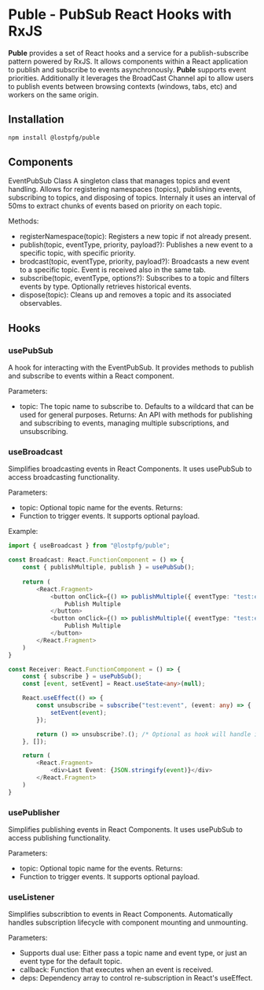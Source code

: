 # Puble - PubSub React Hooks with RxJS

**Puble** provides a set of React hooks and a service for a publish-subscribe pattern powered by RxJS. It allows components within a React application to publish and subscribe to events asynchronously. **Puble** supports event priorities. Additionally it leverages the BroadCast Channel api to allow users to publish events between browsing contexts (windows, tabs, etc) and workers on the same origin.

## Installation
```bash
npm install @lostpfg/puble
```

## Components
EventPubSub Class
A singleton class that manages topics and event handling. Allows for registering namespaces (topics), publishing events, subscribing to topics, and disposing of topics. Internaly it uses an interval of 50ms to extract chunks of events based on priority on each topic. 

Methods:
- registerNamespace(topic): Registers a new topic if not already present.
- publish(topic, eventType, priority, payload?): Publishes a new event to a specific topic, with specific priority.
- brodcast(topic, eventType, priority, payload?): Broadcasts a new event to a specific topic. Event is received also in the same tab.
- subscribe(topic, eventType, options?): Subscribes to a topic and filters events by type. Optionally retrieves historical events.
- dispose(topic): Cleans up and removes a topic and its associated observables.

## Hooks

### usePubSub
A  hook for interacting with the EventPubSub. It provides methods to publish and subscribe to events within a React component.

Parameters:
- topic: The topic name to subscribe to. Defaults to a wildcard that can be used for general purposes.
Returns:
An API with methods for publishing and subscribing to events, managing multiple subscriptions, and unsubscribing.

### useBroadcast
Simplifies broadcasting events in React Components. It uses usePubSub to access broadcasting functionality.

Parameters:
- topic: Optional topic name for the events.
Returns:
- Function to trigger events. It supports optional payload.

Example:

```typescript
import { useBroadcast } from "@lostpfg/puble";

const Broadcast: React.FunctionComponent = () => {
    const { publishMultiple, publish } = usePubSub();
    
    return (
        <React.Fragment>
            <button onClick={() => publishMultiple({ eventType: "test:event", priority: 5, payload: { timestamp: new Date().getTime() } })}>
                Publish Multiple
            </button>
            <button onClick={() => publishMultiple({ eventType: "test:event", priority: 1, payload: { timestamp: new Date().getTime() } }, { eventType: "test:event", priority: 10, payload: { timestamp: new Date().getTime() } })}>
                Publish Multiple
            </button>
        </React.Fragment>
    )
}

const Receiver: React.FunctionComponent = () => {
    const { subscribe } = usePubSub();
    const [event, setEvent] = React.useState<any>(null);

    React.useEffect(() => {
        const unsubscribe = subscribe("test:event", (event: any) => {
            setEvent(event);
        });

        return () => unsubscribe?.(); /* Optional as hook will handle it */
    }, []);

    return (
        <React.Fragment>
            <div>Last Event: {JSON.stringify(event)}</div>
        </React.Fragment>
    )
}

```

### usePublisher
Simplifies publishing events in React Components. It uses usePubSub to access publishing functionality.

Parameters:
- topic: Optional topic name for the events.
Returns:
- Function to trigger events. It supports optional payload.

###  useListener
Simplifies subscribtion to events in React Components. Automatically handles subscription lifecycle with component mounting and unmounting.

Parameters:
- Supports dual use: Either pass a topic name and event type, or just an event type for the default topic.
- callback: Function that executes when an event is received.
- deps: Dependency array to control re-subscription in React's useEffect.